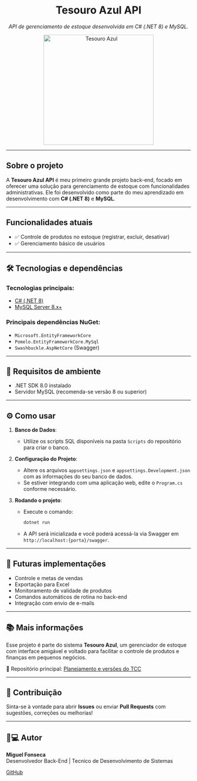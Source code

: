 
<h1 align="center">Tesouro Azul API</h1>

<p align="center">
  <em>API de gerenciamento de estoque desenvolvida em C# (.NET 8) e MySQL.</em>
</p>

<p align="center">
  <img src="https://github.com/user-attachments/assets/eaacb096-6b22-462a-800d-ca9d0f0f4a36" alt="Tesouro Azul" width="300"/>
</p>

---

##  Sobre o projeto

A **Tesouro Azul API** é meu primeiro grande projeto back-end, focado em oferecer uma solução para gerenciamento de estoque com funcionalidades administrativas. Ele foi desenvolvido como parte do meu aprendizado em desenvolvimento com **C# (.NET 8)** e **MySQL**.

---

##  Funcionalidades atuais

- ✅ Controle de produtos no estoque (registrar, excluir, desativar)
- ✅ Gerenciamento básico de usuários

---

## 🛠️ Tecnologias e dependências

### Tecnologias principais:
- [C# (.NET 8)](https://dotnet.microsoft.com/en-us/download)
- [MySQL Server 8.x+](https://dev.mysql.com/downloads/mysql/)

### Principais dependências NuGet:
- `Microsoft.EntityFrameworkCore`
- `Pomelo.EntityFrameworkCore.MySql`
- `Swashbuckle.AspNetCore` (Swagger)

---

## 📌 Requisitos de ambiente

- .NET SDK 8.0 instalado
- Servidor MySQL (recomenda-se versão 8 ou superior)

---

## ⚙️ Como usar

1. **Banco de Dados**:
   - Utilize os scripts SQL disponíveis na pasta `Scripts` do repositório para criar o banco.

2. **Configuração do Projeto**:
   - Altere os arquivos `appsettings.json` e `appsettings.Development.json` com as informações do seu banco de dados.
   - Se estiver integrando com uma aplicação web, edite o `Program.cs` conforme necessário.

3. **Rodando o projeto**:
   - Execute o comando:
     ```bash
     dotnet run
     ```
   - A API será inicializada e você poderá acessá-la via Swagger em `http://localhost:{porta}/swagger`.

---

## 🔮 Futuras implementações

-  Controle e metas de vendas
-  Exportação para Excel
-  Monitoramento de validade de produtos
-  Comandos automáticos de rotina no back-end
-  Integração com envio de e-mails

---

## 📚 Mais informações

Esse projeto é parte do sistema **Tesouro Azul**, um gerenciador de estoque com interface amigável e voltado para facilitar o controle de produtos e finanças em pequenos negócios.

🔗 Repositório principal: [Planejamento e versões do TCC](https://github.com/BEaew0/Versoes-pro-TCC-planejamento-)

---

## 🤝 Contribuição

Sinta-se à vontade para abrir **Issues** ou enviar **Pull Requests** com sugestões, correções ou melhorias!

---

## 🤡💻 Autor

**Miguel Fonseca**  
Desenvolvedor Back-End | Tecnico de Desenvolvimento de Sistemas

[GitHub](https://github.com/Mamac0Albin0)
